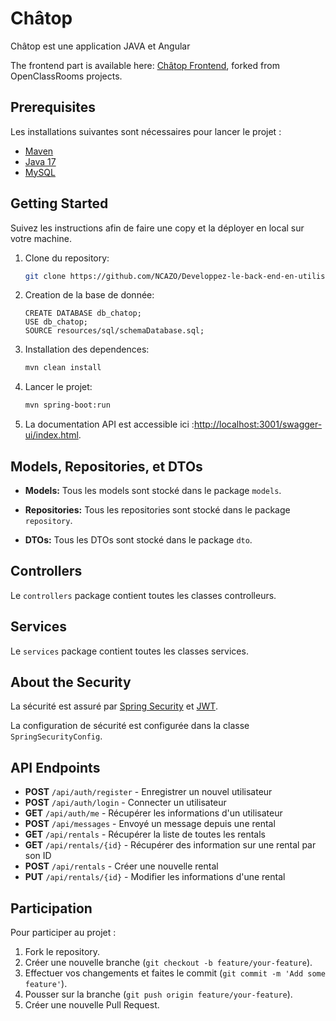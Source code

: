 # Châtop

Châtop est une application JAVA et Angular

The frontend part is available here: [Châtop Frontend](https://github.com/AntoineCanda/Developpez-le-back-end-en-utilisant-Java-et-Spring), forked from OpenClassRooms projects.

## Prerequisites

Les installations suivantes sont nécessaires pour lancer le projet :

- [Maven](https://maven.apache.org/install.html)
- [Java 17](https://www.oracle.com/java/technologies/javase-jdk17-downloads.html)
- [MySQL](https://dev.mysql.com/downloads/mysql/)

## Getting Started

Suivez les instructions afin de faire une copy et la déployer en local sur votre machine.

1. Clone du repository:

    ```bash
    git clone https://github.com/NCAZO/Developpez-le-back-end-en-utilisant-Java-et-Spring.git
    ```
    
4. Creation de la base de donnée:

    ```mysql
    CREATE DATABASE db_chatop;
    USE db_chatop;
    SOURCE resources/sql/schemaDatabase.sql;
    ```

5. Installation des dependences:

    ```bash
    mvn clean install
    ```

6. Lancer le projet:

    ```bash
    mvn spring-boot:run
    ```

7. La documentation API est accessible ici :[http://localhost:3001/swagger-ui/index.html](http://localhost:3001/swagger-ui/index.html).

## Models, Repositories, et DTOs

- **Models:** Tous les models sont stocké dans le package `models`.

- **Repositories:** Tous les repositories sont stocké dans le package `repository`.

- **DTOs:** Tous les DTOs sont stocké dans le package `dto`.

## Controllers

Le `controllers` package contient toutes les classes controlleurs.

## Services

Le `services` package contient toutes les classes services.

## About the Security

La sécurité est assuré par [Spring Security](https://spring.io/projects/spring-security) et [JWT](https://jwt.io/).

La configuration de sécurité est configurée dans la classe `SpringSecurityConfig`.

## API Endpoints

- **POST** `/api/auth/register` - Enregistrer un nouvel utilisateur
- **POST** `/api/auth/login` - Connecter un utilisateur
- **GET** `/api/auth/me` - Récupérer les informations d'un utilisateur
- **POST** `/api/messages` - Envoyé un message depuis une rental
- **GET** `/api/rentals` - Récupérer la liste de toutes les rentals
- **GET** `/api/rentals/{id}` - Récupérer des information sur une rental par son ID
- **POST** `/api/rentals` - Créer une nouvelle rental
- **PUT** `/api/rentals/{id}` - Modifier les informations d'une rental

## Participation

Pour participer au projet :

1. Fork le repository.
2. Créer une nouvelle branche (`git checkout -b feature/your-feature`).
3. Effectuer vos changements et faites le commit (`git commit -m 'Add some feature'`).
4. Pousser sur la branche (`git push origin feature/your-feature`).
5. Créer une nouvelle Pull Request.
